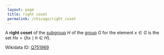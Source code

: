 ```yaml
---
 layout: page
 title: right coset
 permalink: /chicago/right_coset
---
```

A **right coset** of the [subgroup](https://mathgloss.github.io/MathGloss/subgroup) $H$ of the [group](https://mathgloss.github.io/MathGloss/group) $G$ for the element $x\in G$ is the set $Hx = \{hx\mid h \in H\}$.

Wikidata ID: [Q751969](https://www.wikidata.org/wiki/Q751969)